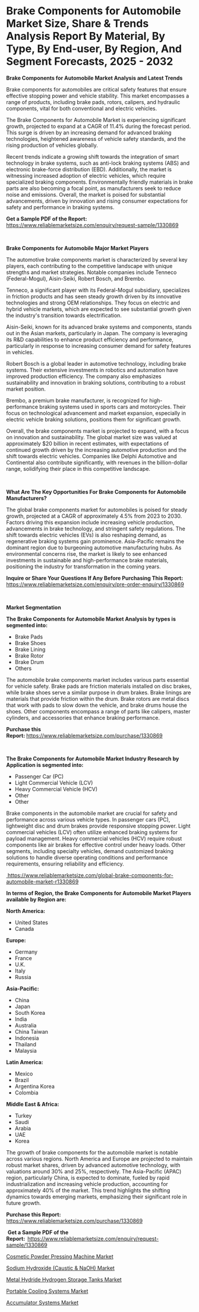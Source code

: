 <p><h1>Brake Components for Automobile Market Size, Share & Trends Analysis Report By Material, By Type, By End-user, By Region, And Segment Forecasts, 2025 - 2032</h1></p><p><strong>Brake Components for Automobile Market Analysis and Latest Trends</strong></p>
<p><p>Brake components for automobiles are critical safety features that ensure effective stopping power and vehicle stability. This market encompasses a range of products, including brake pads, rotors, calipers, and hydraulic components, vital for both conventional and electric vehicles. </p><p>The Brake Components for Automobile Market is experiencing significant growth, projected to expand at a CAGR of 11.4% during the forecast period. This surge is driven by an increasing demand for advanced braking technologies, heightened awareness of vehicle safety standards, and the rising production of vehicles globally. </p><p>Recent trends indicate a growing shift towards the integration of smart technology in brake systems, such as anti-lock braking systems (ABS) and electronic brake-force distribution (EBD). Additionally, the market is witnessing increased adoption of electric vehicles, which require specialized braking components. Environmentally friendly materials in brake parts are also becoming a focal point, as manufacturers seek to reduce noise and emissions. Overall, the market is poised for substantial advancements, driven by innovation and rising consumer expectations for safety and performance in braking systems.</p></p>
<p><strong>Get a Sample PDF of the Report:&nbsp;</strong> <a href="https://www.reliablemarketsize.com/enquiry/request-sample/1330869?utm_campaign=2955&utm_medium=2&utm_source=Github&utm_content=ia&utm_term=26032025&utm_id=brake-components-for-automobile">https://www.reliablemarketsize.com/enquiry/request-sample/1330869</a></p>
<p>&nbsp;</p>
<p><strong>Brake Components for Automobile Major Market Players</strong></p>
<p><p>The automotive brake components market is characterized by several key players, each contributing to the competitive landscape with unique strengths and market strategies. Notable companies include Tenneco (Federal-Mogul), Aisin-Seiki, Robert Bosch, and Brembo.</p><p>Tenneco, a significant player with its Federal-Mogul subsidiary, specializes in friction products and has seen steady growth driven by its innovative technologies and strong OEM relationships. They focus on electric and hybrid vehicle markets, which are expected to see substantial growth given the industry's transition towards electrification.</p><p>Aisin-Seiki, known for its advanced brake systems and components, stands out in the Asian markets, particularly in Japan. The company is leveraging its R&D capabilities to enhance product efficiency and performance, particularly in response to increasing consumer demand for safety features in vehicles.</p><p>Robert Bosch is a global leader in automotive technology, including brake systems. Their extensive investments in robotics and automation have improved production efficiency. The company also emphasizes sustainability and innovation in braking solutions, contributing to a robust market position.</p><p>Brembo, a premium brake manufacturer, is recognized for high-performance braking systems used in sports cars and motorcycles. Their focus on technological advancement and market expansion, especially in electric vehicle braking solutions, positions them for significant growth.</p><p>Overall, the brake components market is projected to expand, with a focus on innovation and sustainability. The global market size was valued at approximately $20 billion in recent estimates, with expectations of continued growth driven by the increasing automotive production and the shift towards electric vehicles. Companies like Delphi Automotive and Continental also contribute significantly, with revenues in the billion-dollar range, solidifying their place in this competitive landscape.</p></p>
<p>&nbsp;</p>
<p><strong>What Are The Key Opportunities For Brake Components for Automobile Manufacturers?</strong></p>
<p><p>The global brake components market for automobiles is poised for steady growth, projected at a CAGR of approximately 4.5% from 2023 to 2030. Factors driving this expansion include increasing vehicle production, advancements in brake technology, and stringent safety regulations. The shift towards electric vehicles (EVs) is also reshaping demand, as regenerative braking systems gain prominence. Asia-Pacific remains the dominant region due to burgeoning automotive manufacturing hubs. As environmental concerns rise, the market is likely to see enhanced investments in sustainable and high-performance brake materials, positioning the industry for transformation in the coming years.</p></p>
<p><strong>Inquire or Share Your Questions If Any Before Purchasing This Report:</strong> <a href="https://www.reliablemarketsize.com/enquiry/pre-order-enquiry/1330869?utm_campaign=2955&utm_medium=2&utm_source=Github&utm_content=ia&utm_term=26032025&utm_id=brake-components-for-automobile">https://www.reliablemarketsize.com/enquiry/pre-order-enquiry/1330869</a></p>
<p>&nbsp;</p>
<p><strong>Market Segmentation</strong></p>
<p><strong>The Brake Components for Automobile Market Analysis by types is segmented into:</strong></p>
<p><ul><li>Brake Pads</li><li>Brake Shoes</li><li>Brake Lining</li><li>Brake Rotor</li><li>Brake Drum</li><li>Others</li></ul></p>
<p><p>The automobile brake components market includes various parts essential for vehicle safety. Brake pads are friction materials installed on disc brakes, while brake shoes serve a similar purpose in drum brakes. Brake linings are materials that provide friction within the drum. Brake rotors are metal discs that work with pads to slow down the vehicle, and brake drums house the shoes. Other components encompass a range of parts like calipers, master cylinders, and accessories that enhance braking performance.</p></p>
<p><strong>Purchase this Report:&nbsp;</strong><a href="https://www.reliablemarketsize.com/purchase/1330869?utm_campaign=2955&utm_medium=2&utm_source=Github&utm_content=ia&utm_term=26032025&utm_id=brake-components-for-automobile">https://www.reliablemarketsize.com/purchase/1330869</a></p>
<p>&nbsp;</p>
<p><strong>The Brake Components for Automobile Market Industry Research by Application is segmented into:</strong></p>
<p><ul><li>Passenger Car (PC)</li><li>Light Commercial Vehicle (LCV)</li><li>Heavy Commercial Vehicle (HCV)</li><li>Other</li><li>Other</li></ul></p>
<p><p>Brake components in the automobile market are crucial for safety and performance across various vehicle types. In passenger cars (PC), lightweight disc and drum brakes provide responsive stopping power. Light commercial vehicles (LCV) often utilize enhanced braking systems for payload management. Heavy commercial vehicles (HCV) require robust components like air brakes for effective control under heavy loads. Other segments, including specialty vehicles, demand customized braking solutions to handle diverse operating conditions and performance requirements, ensuring reliability and efficiency.</p></p>
<p><a href="https://www.reliablemarketsize.com/global-brake-components-for-automobile-market-r1330869?utm_campaign=2955&utm_medium=2&utm_source=Github&utm_content=ia&utm_term=26032025&utm_id=brake-components-for-automobile">&nbsp;https://www.reliablemarketsize.com/global-brake-components-for-automobile-market-r1330869</a></p>
<p><strong>In terms of Region, the Brake Components for Automobile Market Players available by Region are:</strong></p>
<p>
    <p> <strong> North America: </strong>
        <ul>
            <li>United States</li>
            <li>Canada</li>
        </ul>
        </p> 
    <p> <strong> Europe: </strong>
        <ul>
            <li>Germany</li>
            <li>France</li>
            <li>U.K.</li>
            <li>Italy</li>
            <li>Russia</li>
        </ul>
        </p> 
    <p> <strong> Asia-Pacific: </strong>
        <ul>
            <li>China</li>
            <li>Japan</li>
            <li>South Korea</li>
            <li>India</li>
            <li>Australia</li>
            <li>China Taiwan</li>
            <li>Indonesia</li>
            <li>Thailand</li>
            <li>Malaysia</li>
        </ul>
        </p> 
    <p> <strong> Latin America: </strong>
        <ul>
            <li>Mexico</li>
            <li>Brazil</li>
            <li>Argentina Korea</li>
            <li>Colombia</li>
        </ul>
        </p> 
    <p> <strong> Middle East & Africa: </strong>
        <ul>
            <li>Turkey</li>
            <li>Saudi</li>
            <li>Arabia</li>
            <li>UAE</li>
            <li>Korea</li>
        </ul>
    </p>
    </p>
<p><p>The growth of brake components for the automobile market is notable across various regions. North America and Europe are projected to maintain robust market shares, driven by advanced automotive technology, with valuations around 30% and 25%, respectively. The Asia-Pacific (APAC) region, particularly China, is expected to dominate, fueled by rapid industrialization and increasing vehicle production, accounting for approximately 40% of the market. This trend highlights the shifting dynamics towards emerging markets, emphasizing their significant role in future growth.</p></p>
<p><strong>Purchase this Report: </strong><a href="https://www.reliablemarketsize.com/purchase/1330869?utm_campaign=2955&utm_medium=2&utm_source=Github&utm_content=ia&utm_term=26032025&utm_id=brake-components-for-automobile">https://www.reliablemarketsize.com/purchase/1330869</a></p>
<p>&nbsp;<strong>Get a Sample PDF of the Report:&nbsp;&nbsp;</strong><a href="https://www.reliablemarketsize.com/enquiry/request-sample/1330869?utm_campaign=2955&utm_medium=2&utm_source=Github&utm_content=ia&utm_term=26032025&utm_id=brake-components-for-automobile">https://www.reliablemarketsize.com/enquiry/request-sample/1330869</a></p>
<p><strong></strong></p>
<p><p><a href="https://www.linkedin.com/pulse/study-cosmetic-powder-pressing-machine-market-projectinga-cagrof-ya3bc?utm_campaign=2955&utm_medium=2&utm_source=Github&utm_content=ia&utm_term=26032025&utm_id=brake-components-for-automobile">Cosmetic Powder Pressing Machine Market</a></p><p><a href="https://github.com/aidelndasse/Market-Research-Report-List-1/blob/main/sodium-hydroxide-caustic-naoh-market.md?utm_campaign=2955&utm_medium=2&utm_source=Github&utm_content=ia&utm_term=26032025&utm_id=brake-components-for-automobile">Sodium Hydroxide (Caustic & NaOH) Market</a></p><p><a href="https://www.linkedin.com/pulse/metal-hydride-hydrogen-storage-tanksmarketinsightsmarketsizeandgrowthprospectswithanestimatedcagrof46from2025to2032-96ucf?utm_campaign=2955&utm_medium=2&utm_source=Github&utm_content=ia&utm_term=26032025&utm_id=brake-components-for-automobile">Metal Hydride Hydrogen Storage Tanks Market</a></p><p><a href="https://www.linkedin.com/pulse/portable-cooling-systems-market-expected-grow-impressive-m315f?utm_campaign=2955&utm_medium=2&utm_source=Github&utm_content=ia&utm_term=26032025&utm_id=brake-components-for-automobile">Portable Cooling Systems Market</a></p><p><a href="https://www.linkedin.com/pulse/accumulator-systems-market-analysis-trends-revenue-growth-yqepf?utm_campaign=2955&utm_medium=2&utm_source=Github&utm_content=ia&utm_term=26032025&utm_id=brake-components-for-automobile">Accumulator Systems Market</a></p></p>